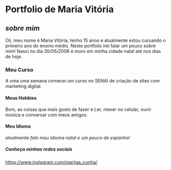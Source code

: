  # Portfolio de Maria Vitória

## *sobre mim*


Oii, meu nome é Maria Vitória, tenho 15 anos e atualmente estou cursando o primeiro ano do ensino médio. Neste portfolio irei falar um pouco sobre mim!
Nasci no dia 30/05/2006 e moro em minha cidade natal até nos dias de hoje.


### Meu Curso
A uma uma semana comecei um curso no SENAI de criação de sites com marketing digital.


#### Meus Hobbies 
Bom, as coisas que mais gosto de fazer é Ler, mexer no celular, ouvir música e conversar com meus amigos.


#### Meu Idioma
_atualmente falo meu idioma natal e um pouco de espanhol_

##### Conheça minhas redes sociais 

https://www.instagram.com/mariiaa_cunha/

